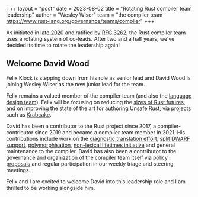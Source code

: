 +++
layout = "post"
date = 2023-08-02
title = "Rotating Rust compiler team leadership"
author = "Wesley Wiser"
team = "the compiler team <https://www.rust-lang.org/governance/teams/compiler>"
+++

As initiated in [late 2020] and ratified by [RFC 3262], the Rust compiler team uses a rotating system of co-leads.
After two and a half years, we've decided its time to rotate the leadership again!

## Welcome David Wood

Felix Klock is stepping down from his role as senior lead and David Wood is joining Wesley Wiser as the new junior lead for the team. 

Felix remains a valued member of the compiler team (and also the [language design team]).
Felix will be focusing on reducing the [sizes of Rust futures], and on improving the state of the art for authoring Unsafe Rust, via projects such as [Krabcake].

David has been a contributor to the Rust project since 2017, a compiler-contributor since 2019 and became a compiler team member in 2021.
His contributions include work on the [diagnostic translation effort], [split DWARF support], [polymorphisation], [non-lexical lifetimes initiative] and general maintenance to the compiler. 
David has also been a contributor to the governance and organization of the compiler team itself via [policy proposals] and regular participation in our weekly triage and steering meetings.

Felix and I are excited to welcome David into this leadership role and I am thrilled to be working alongside him.

[late 2020]: https://blog.rust-lang.org/inside-rust/2020/12/14/changes-to-compiler-team.html
[RFC 3262]: https://rust-lang.github.io/rfcs/3262-compiler-team-rolling-leads.html
[language design team]: https://lang-team.rust-lang.org/
[sizes of Rust futures]: https://github.com/rust-lang/rust/issues/69826 
[Krabcake]: https://github.com/pnkfelix/krabcake#what-is-this-krabcake
[diagnostic translation effort]: https://blog.rust-lang.org/inside-rust/2022/08/16/diagnostic-effort.html
[split DWARF support]: https://github.com/rust-lang/rust/pull/98051#issuecomment-1153776677
[polymorphisation]: https://davidtw.co/media/masters_dissertation.pdf
[non-lexical lifetimes initiative]: https://blog.rust-lang.org/2018/12/06/Rust-1.31-and-rust-2018.html#non-lexical-lifetimes
[policy proposals]: https://github.com/rust-lang/rust-forge/pull/639

